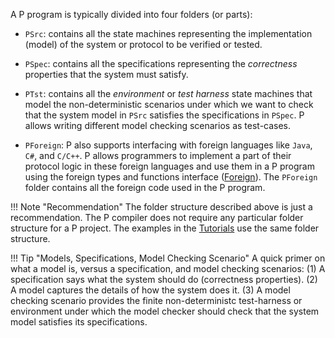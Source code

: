 A P program is typically divided into four folders (or parts):

- `PSrc`: contains all the state machines representing the implementation (model) of the
  system or protocol to be verified or tested.
- `PSpec`: contains all the specifications representing the _correctness_ properties that
  the system must satisfy.
- `PTst`: contains all the _environment_ or _test harness_ state machines that model the
  non-deterministic scenarios under which we want to check that the system model in `PSrc`
  satisfies the specifications in `PSpec`. P allows writing different model checking
  scenarios as test-cases.

- `PForeign`: P also supports interfacing with foreign languages like `Java`, `C#`, and
  `C/C++`. P allows programmers to implement a part of their protocol logic in these
  foreign languages and use them in a P program using the foreign types and functions interface ([Foreign](../manual/foriegntypesfunctions.md)).
  The `PForeign` folder contains
  all the foreign code used in the P program.

!!! Note "Recommendation"
    The folder structure described above is just a recommendation.
    The P compiler does not require any particular folder structure for a P project. The
    examples in the [Tutorials](../tutsoutline.md) use the same folder structure.

!!! Tip "Models, Specifications, Model Checking Scenario"
    A quick primer on what a model
    is, versus a specification, and model checking scenarios: (1) A specification says what
    the system should do (correctness properties). (2) A model captures the details of how the
    system does it. (3) A model checking scenario provides the finite non-deterministc
    test-harness or environment under which the model checker should check that the system
    model satisfies its specifications.
